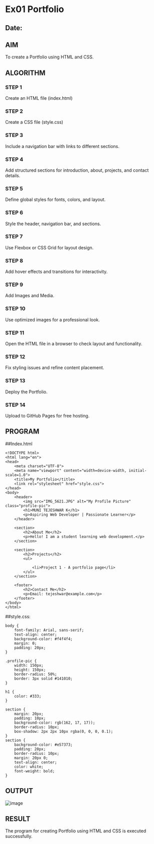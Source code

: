# Ex01 Portfolio
## Date:

## AIM
To create a Portfolio using HTML and CSS.

## ALGORITHM
### STEP 1
Create an HTML file (index.html)

### STEP 2
Create a CSS file (style.css)

### STEP 3
Include a navigation bar with links to different sections.

### STEP 4
Add structured sections for introduction, about, projects, and contact details.

### STEP 5
Define global styles for fonts, colors, and layout.

### STEP 6
Style the header, navigation bar, and sections.

### STEP 7
Use Flexbox or CSS Grid for layout design.

### STEP 8
Add hover effects and transitions for interactivity.

### STEP 9
Add Images and Media.

### STEP 10
Use optimized images for a professional look.

### STEP 11
Open the HTML file in a browser to check layout and functionality.

### STEP 12
Fix styling issues and refine content placement.

### STEP 13
Deploy the Portfolio.

### STEP 14
Upload to GitHub Pages for free hosting.

## PROGRAM
##Index.html
```
<!DOCTYPE html>
<html lang="en">
<head>
    <meta charset="UTF-8">
    <meta name="viewport" content="width=device-width, initial-scale=1.0">
    <title>My Portfolio</title>
    <link rel="stylesheet" href="style.css">
</head>
<body>
    <header>
        <img src="IMG_5621.JPG" alt="My Profile Picture" class="profile-pic">
        <h1>MUNI TEJESHWAR K</h1>
        <p>Aspiring Web Developer | Passionate Learner</p>
    </header>

    <section>
        <h2>About Me</h2>
        <p>Hello! I am a student learning web development.</p>
    </section>

    <section>
        <h2>Projects</h2>
        <ul>
            
            <li>Project 1 - A portfolio page</li>
        </ul>
    </section>

    <footer>
        <h2>Contact Me</h2>
        <p>Email: tejeshwar@example.com</p>
    </footer>
</body>
</html>
```
##style.css:
```
body {
    font-family: Arial, sans-serif;
    text-align: center;
    background-color: #f4f4f4;
    margin: 0;
    padding: 20px;
}

.profile-pic {
    width: 150px;
    height: 150px;
    border-radius: 50%;
    border: 3px solid #141010;
}

h1 {
    color: #333;
}

section {
    margin: 20px;
    padding: 10px;
    background-color: rgb(162, 17, 17));
    border-radius: 10px;
    box-shadow: 2px 2px 10px rgba(0, 0, 0, 0.1);
}
section {
    background-color: #e57373; 
    padding: 20px;
    border-radius: 10px; 
    margin: 20px 0;
    text-align: center;
    color: white; 
    font-weight: bold;
}

```
## OUTPUT
![image](https://github.com/user-attachments/assets/6e65ac82-915d-4ca6-b4da-cd2821707eee)


## RESULT
The program for creating Portfolio using HTML and CSS is executed successfully.
